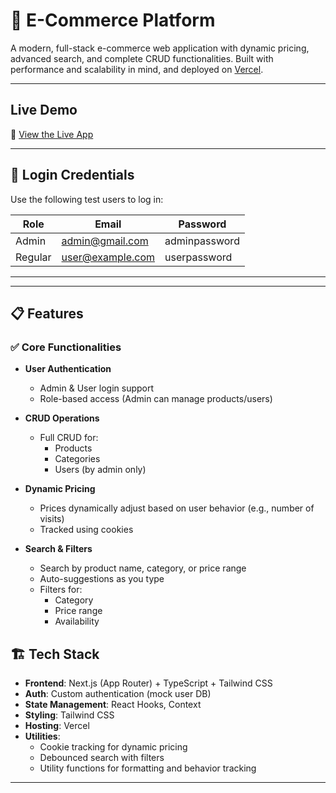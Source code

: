 # 🛒 E-Commerce Platform

A modern, full-stack e-commerce web application with dynamic pricing, advanced search, and complete CRUD functionalities. Built with performance and scalability in mind, and deployed on [Vercel](https://vercel.com).

---

##  Live Demo

🔗 [View the Live App](https://ecommerce-pi-virid-33.vercel.app/)

---

## 👤 Login Credentials

Use the following test users to log in:

| Role    | Email             | Password       |
|---------|-------------------|----------------|
| Admin   | admin@gmail.com   | adminpassword  |
| Regular | user@example.com  | userpassword   |

---

---

## 📋 Features

### ✅ Core Functionalities

- **User Authentication**
  - Admin & User login support
  - Role-based access (Admin can manage products/users)

- **CRUD Operations**
  - Full CRUD for:
    - Products
    - Categories
    - Users (by admin only)

- **Dynamic Pricing**
  - Prices dynamically adjust based on user behavior (e.g., number of visits)
  - Tracked using cookies

- **Search & Filters**
  - Search by product name, category, or price range
  - Auto-suggestions as you type
  - Filters for:
    - Category
    - Price range
    - Availability



## 🏗️ Tech Stack

- **Frontend**: Next.js (App Router) + TypeScript + Tailwind CSS
- **Auth**: Custom authentication (mock user DB)
- **State Management**: React Hooks, Context
- **Styling**: Tailwind CSS
- **Hosting**: Vercel
- **Utilities**:
  - Cookie tracking for dynamic pricing
  - Debounced search with filters
  - Utility functions for formatting and behavior tracking

---


